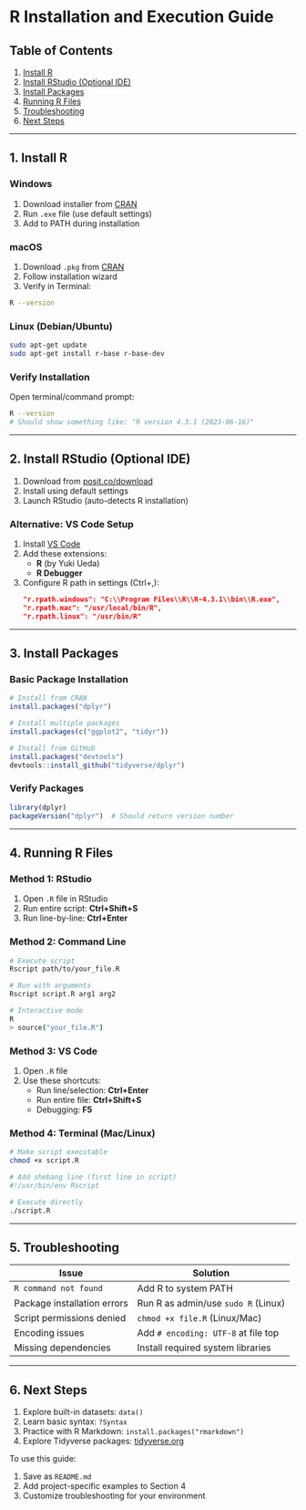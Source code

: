 # R Installation and Execution Guide

## Table of Contents
1. [Install R](#1-install-r)
2. [Install RStudio (Optional IDE)](#2-install-rstudio-optional-ide)
3. [Install Packages](#3-install-packages)
4. [Running R Files](#4-running-r-files)
5. [Troubleshooting](#5-troubleshooting)
6. [Next Steps](#6-next-steps)

---

## 1. Install R

### Windows
1. Download installer from [CRAN](https://cran.r-project.org/bin/windows/base/)
2. Run `.exe` file (use default settings)
3. Add to PATH during installation

### macOS
1. Download `.pkg` from [CRAN](https://cran.r-project.org/bin/macosx/)
2. Follow installation wizard
3. Verify in Terminal:
```bash
R --version
```

### Linux (Debian/Ubuntu)
```bash
sudo apt-get update
sudo apt-get install r-base r-base-dev
```

### Verify Installation
Open terminal/command prompt:
```bash
R --version
# Should show something like: "R version 4.3.1 (2023-06-16)"
```

---

## 2. Install RStudio (Optional IDE)
1. Download from [posit.co/download](https://posit.co/download/rstudio-desktop/)
2. Install using default settings
3. Launch RStudio (auto-detects R installation)

### Alternative: VS Code Setup
1. Install [VS Code](https://code.visualstudio.com/)
2. Add these extensions:
   - **R** (by Yuki Ueda)
   - **R Debugger**
3. Configure R path in settings (Ctrl+,):
   ```json
   "r.rpath.windows": "C:\\Program Files\\R\\R-4.3.1\\bin\\R.exe",
   "r.rpath.mac": "/usr/local/bin/R",
   "r.rpath.linux": "/usr/bin/R"
   ```

---

## 3. Install Packages
### Basic Package Installation
```r
# Install from CRAN
install.packages("dplyr")

# Install multiple packages
install.packages(c("ggplot2", "tidyr"))

# Install from GitHub
install.packages("devtools")
devtools::install_github("tidyverse/dplyr")
```

### Verify Packages
```r
library(dplyr)
packageVersion("dplyr")  # Should return version number
```

---

## 4. Running R Files

### Method 1: RStudio
1. Open `.R` file in RStudio
2. Run entire script: **Ctrl+Shift+S**
3. Run line-by-line: **Ctrl+Enter**

### Method 2: Command Line
```bash
# Execute script
Rscript path/to/your_file.R

# Run with arguments
Rscript script.R arg1 arg2

# Interactive mode
R
> source("your_file.R")
```

### Method 3: VS Code
1. Open `.R` file
2. Use these shortcuts:
   - Run line/selection: **Ctrl+Enter**
   - Run entire file: **Ctrl+Shift+S**
   - Debugging: **F5**

### Method 4: Terminal (Mac/Linux)
```bash
# Make script executable
chmod +x script.R

# Add shebang line (first line in script)
#!/usr/bin/env Rscript

# Execute directly
./script.R
```

---

## 5. Troubleshooting

| Issue                          | Solution                               |
|--------------------------------|----------------------------------------|
| `R command not found`          | Add R to system PATH                   |
| Package installation errors    | Run R as admin/use `sudo R` (Linux)    |
| Script permissions denied      | `chmod +x file.R` (Linux/Mac)          |
| Encoding issues                | Add `# encoding: UTF-8` at file top    |
| Missing dependencies           | Install required system libraries      |

---

## 6. Next Steps
1. Explore built-in datasets: `data()`
2. Learn basic syntax: `?Syntax`
3. Practice with R Markdown: `install.packages("rmarkdown")`
4. Explore Tidyverse packages: [tidyverse.org](https://www.tidyverse.org/)

To use this guide:
1. Save as `README.md`
2. Add project-specific examples to Section 4
3. Customize troubleshooting for your environment
